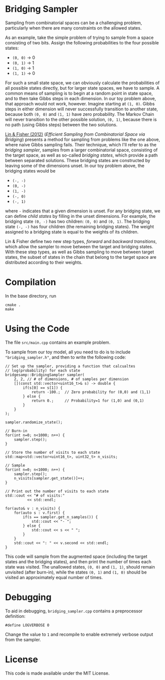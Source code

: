 Bridging Sampler
================

Sampling from combinatorial spaces can be a challenging problem, particularly
when there are many constraints on the allowed states.

As an example, take the simple problem of trying to sample from a space
consisting of two bits. Assign the following probabilities to the four possible
states:

* `(0, 0)` -> 0
* `(0, 1)` -> 1
* `(1, 0)` -> 1
* `(1, 1)` -> 0

For such a small state space, we can obviously calculate the probabilities
of all possible states directly, but for larger state spaces, we have to
sample. A common means of sampling is to begin at a random point in state
space, and to then take Gibbs steps in each dimension. In our toy problem
above, that approach would not work, however. Imagine starting at `(1, 0)`.
Gibbs steps in either dimension will never successfully transition to
another state, because both `(0, 0)` and `(1, 1)` have zero probability.
The Markov Chain will never transition to the other possible solution,
`(0, 1)`, because there is no path (using Gibbs steps) between the two
solutions.

[Lin & Fisher (2012)](http://proceedings.mlr.press/v22/lin12.html)
(*Efficient Sampling from Combinatorial Space via Bridging*) presents a
method for sampling from problems like the one above, where naive
Gibbs sampling fails. Their technique, which I'll refer to as the
*bridging sampler*, samples from a larger combinatorial space, consisting
of the target space, as well as so-called *bridging states*, which
provide a path between separated solutions. These bridging states are
constructed by leaving some of the dimensions unset. In our toy problem
above, the bridging states would be

* `(-, -)`
* `(0, -)`
* `(1, -)`
* `(-, 0)`
* `(-, 1)`

where `-` indicates that a given dimension is unset. For any bridging
state, we can define *child states* by filling in the unset dimensions.
For example, the bridging state `(0, -)` has two children: `(0, 0)` and
`(0, 1)`. The bridging state `(-, -)` has four children (the remaining
bridging states). The weight assigned to a bridging state is equal to the
weights of its children.

Lin & Fisher define two new step types, *forward* and *backward transitions*,
which allow the sampler to move between the target and bridging states.
With these step types, as well as Gibbs sampling to move between target states,
the subset of states in the chain that belong to the target space are
distributed according to their weights.


Compilation
===========

In the base directory, run

    cmake .
    make


Using the Code
==============

The file `src/main.cpp` contains an example problem.

To sample from our toy model, all you need to do is to include
`"bridging_sampler.h"`, and then to write the following code:

    // Set up the sampler, providing a function that calcualtes
    // log(probability) for each state
    bridgesamp::BridgingSampler sampler(
        2, 2, // # of dimensions, # of samples per dimension
        [](const std::vector<uint16_t>& s) -> double {
            if(s[0] == s[1]) {
                return -100.;  // Zero probability for (0,0) and (1,1)
            } else {
                return 0.;     // Probability=1 for (1,0) and (0,1)
            }
        }
    );
    
    sampler.randomize_state();
    
    // Burn-in
    for(int n=0; n<1000; n++) {
        sampler.step();
    }
    
    // Store the number of visits to each state
    std::map<std::vector<uint16_t>, uint32_t> n_visits;
    
    // Sample
    for(int n=0; n<1000; n++) {
        sampler.step();
        n_visits[sampler.get_state()]++;
    }

    // Print out the number of visits to each state
    std::cout << "# of visits:"
              << std::endl;
    
    for(auto& v : n_visits) {
        for(auto s : v.first) {
            if(s == sampler.get_n_samples()) {
                std::cout << "- ";
            } else {
                std::cout << s << " ";
            }
        }
        std::cout << ": " << v.second << std::endl;
    }

This code will sample from the augmented space (including the target states
and the bridging states), and then print the number of times each state was
visited. The unallowed states, `(0, 0)` and `(1, 1)`, should remain unvisited
(after burn-in), while the states `(0, 1)` and `(1, 0)` should be visited
an approximately equal number of times.


Debugging
=========

To aid in debugging, `bridging_sampler.cpp` contains a preprocessor definition:

    #define LOGVERBOSE 0

Change the value to `1` and recompile to enable extremely verbose output from
the sampler.


License
=======

This code is made available under the MIT License.
